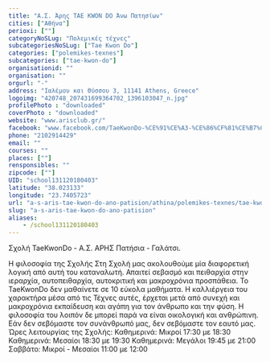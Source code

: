```yaml
---
title: "Α.Σ. Άρης TAE KWON DO Άνω Πατησίων"
cities: ["Αθήνα"]
perioxi: [""]
categoryNoSLug: "Πολεμικές τέχνες"
subcategoriesNoSLug: ["Tae Kwon Do"]
categories: ["polemikes-texnes"]
subcategories: ["tae-kwon-do"]
organisationid: ""
organisation: ""
orgurl: "-"
address: "Ιαλέμου και Θύσσου 3, 11141 Athens, Greece"
logoimg: "420748_207431699364702_1396103047_n.jpg"
profilePhoto : "downloaded"
coverPhoto : "downloaded"
website: "www.arisclub.gr/"
facebook: "www.facebook.com/TaeKwonDo-%CE%91%CE%A3-%CE%86%CF%81%CE%B7%CF%82-%CE%A0%CE%B1%CF%84%CE%B7%CF%83%CE%AF%CF%89%CE%BD-%CE%93%CE%B1%CE%BB%CE%B1%CF%84%CF%83%CE%AF%CE%BF%CF%85/135588809882325"
phone: "2102914429"
email: ""
courses: ""
places: [""]
rensponsibles: ""
zipcode: [""]
UID: "school131120180403"
latitude: "38.023133"
longitude: "23.7405723"
url: "a-s-aris-tae-kwon-do-ano-patision/athina/polemikes-texnes/tae-kwon-do"
slug: "a-s-aris-tae-kwon-do-ano-patision"
aliases:
    - /school131120180403
---
```



Σχολή TaeKwonDo - Α.Σ. ΑΡΗΣ Πατήσια - Γαλάτσι.

Η φιλοσοφία της Σχολής Στη Σχολή μας ακολουθούμε μία διαφορετική λογική από αυτή του καταναλωτή. Απαιτεί σεβασμό και πειθαρχία στην ιεραρχία, αυτοπειθαρχία, αυτοκριτική και μακροχρόνια προσπάθεια. Το TaeKwonDo δεν μαθαίνετε σε 10 εύκολα μαθήματα. Η καλλιέργεια του χαρακτήρα μέσα από τις Τέχνες αυτές, έρχεται μετά από συνεχή και μακροχρόνια εκπαίδευση και αγάπη για τον άνθρωπο και την φύση. Η φιλοσοφία του λοιπόν δε μπορεί παρά να είναι οικολογική και ανθρώπινη. Εάν δεν σεβόμαστε τον συνάνθρωπό μας, δεν σεβόμαστε τον εαυτό μας. Ώρες λειτουργίας της Σχολής: Καθημερινά: Μικροί 17:30 με 18:30 Καθημερινά: Μεσαίοι 18:30 με 19:30 Καθημερινά: Μεγάλοι 19:45 με 21:00 Σαββάτο: Μικροί - Μεσαίοι 11:00 με 12:00